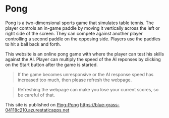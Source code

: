 # Pong
Pong is a two-dimensional sports game that simulates table tennis. The player controls an in-game paddle by moving it vertically across the left or right side of the screen. They can compete against another player controlling a second paddle on the opposing side. Players use the paddles to hit a ball back and forth. 

This website is an online pong game with where the player can test his skills against the AI. Player can multiply the speed of the AI reponses by clicking on the Start button after the game is started. 

> If the game becomes unresponsive or the AI response speed has increased too much, then please refresh the webpage. 

>Refreshing the webpage can make you lose your current scores, so be careful of that.

This site is published on [Ping-Pong](https://blue-grass-04118c210.azurestaticapps.net) https://blue-grass-04118c210.azurestaticapps.net
